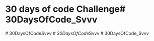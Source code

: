 # 30 days of code Challenge#   3 0 D a y s O f C o d e _ S v v v  
 #   3 0 D a y s O f C o d e _ S v v v  
 #   3 0 D a y s O f C o d e _ S v v v  
 #   3 0 D a y s O f C o d e _ S v v v  
 